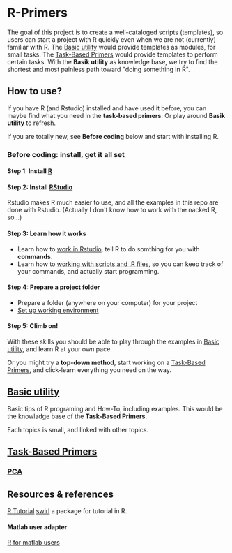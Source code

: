 # R-Primers 

The goal of this project is to create a well-cataloged scripts (templates), so users can start a project with R quickly even when we are not (currently) familiar with R. The [Basic utility](https://github.com/weitingwlin/r-primers/tree/master/Documents#catalog-of-basic-utilities) would provide templates as modules, for small tasks. The [Task-Based Primers](https://github.com/weitingwlin/r-primers/tree/master/Documents#catalog-of-task-based-projects) would provide templates to perform certain tasks. With the **Basik utility** as knowledge base, we try to find the shortest and most painless path toward "doing something in R".

## How to use?

If you have R (and Rstudio) installed and have used it before, you can maybe find what you need in the **task-based primers**. Or play around **Basik utility** to refresh.

If you are totally new, see **Before coding** below and start with installing R.

### Before coding: install, get it all set
#### Step 1: Install [R](https://cran.rstudio.com/index.html)

#### Step 2: Install [RStudio](https://www.rstudio.com/home/)
Rstudio makes R much easier to use, and all the examples in this repo are done with Rstudio. (Actually I don't know how to work with the nacked R, so...)

#### Step 3: Learn how it works
* Learn how to [work in Rstudio](https://github.com/weitingwlin/r-primers/blob/master/Documents/Working_with_Rstudio.md), tell R to do somthing for you with **commands**. 
* Learn how to [working with scripts and .R files](https://github.com/weitingwlin/r-primers/blob/master/Documents/Working_with_scripts.md), so you can keep track of your commands, and actually start programming. 
 
#### Step 4: Prepare a project folder
* Prepare a folder (anywhere on your computer) for your project
* [Set up working environment](Documents/Set_up_working.md) 

#### Step 5: Climb on!
 With these skills you should be able to play through the examples in [Basic utility](https://github.com/weitingwlin/r-primers/tree/master/Documents#catalog-of-basic-utilities), and learn R at your own pace. 

 Or you might try a **top-down method**, start working on a [Task-Based Primers](https://github.com/weitingwlin/r-primers/tree/master/Documents#catalog-of-task-based-projects), and click-learn everything you need on the way.


## [Basic utility](https://github.com/weitingwlin/r-primers/tree/master/Documents#catalog-of-basic-utilities)
Basic tips of R programing and How-To, including examples. This would be the knowladge base of the **Task-Based Primers**.  

Each topics is small, and linked with other topics.  

## [Task-Based Primers](https://github.com/weitingwlin/r-primers/tree/master/Documents#catalog-of-task-based-projects)

### [PCA](https://github.com/weitingwlin/r-primers/blob/master/Documents/PCA.md)

## Resources & references
[R Tutorial](http://www.r-tutor.com/)
[swirl](http://swirlstats.com/students.html) a package for tutorial in R.

#### Matlab user adapter
[R for matlab users](http://mathesaurus.sourceforge.net/octave-r.html)
